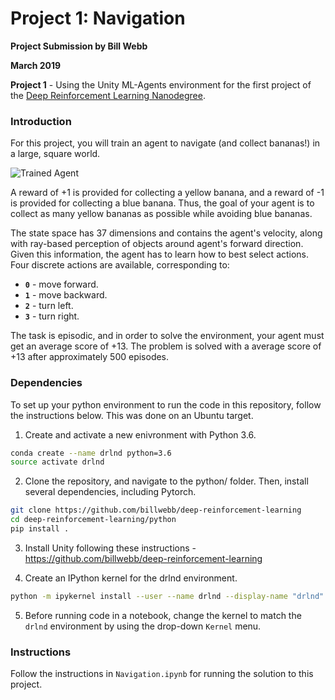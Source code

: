 [//]: # (Image References)

[image1]: https://user-images.githubusercontent.com/10624937/42135619-d90f2f28-7d12-11e8-8823-82b970a54d7e.gif "Trained Agent"

# Project 1: Navigation

**Project Submission by Bill Webb**

**March 2019**

**Project 1** - Using the Unity ML-Agents environment for the first project of the [Deep Reinforcement Learning Nanodegree](https://www.udacity.com/course/deep-reinforcement-learning-nanodegree--nd893).

### Introduction

For this project, you will train an agent to navigate (and collect bananas!) in a large, square world.  

![Trained Agent][image1]

A reward of +1 is provided for collecting a yellow banana, and a reward of -1 is provided for collecting a blue banana.  Thus, the goal of your agent is to collect as many yellow bananas as possible while avoiding blue bananas.  

The state space has 37 dimensions and contains the agent's velocity, along with ray-based perception of objects around agent's forward direction.  Given this information, the agent has to learn how to best select actions.  Four discrete actions are available, corresponding to:
- **`0`** - move forward.
- **`1`** - move backward.
- **`2`** - turn left.
- **`3`** - turn right.

The task is episodic, and in order to solve the environment, your agent must get an average score of +13.  The problem is solved with a average score of +13 after approximately 500 episodes.

### Dependencies

To set up your python environment to run the code in this repository, follow the instructions below.  This was done on an Ubuntu target.

1. Create and activate a new enivronment with Python 3.6.

``` bash
conda create --name drlnd python=3.6
source activate drlnd
```

2. Clone the repository, and navigate to the python/ folder. Then, install several dependencies, including Pytorch.

``` bash
git clone https://github.com/billwebb/deep-reinforcement-learning
cd deep-reinforcement-learning/python
pip install .
```

3. Install Unity following these instructions - https://github.com/billwebb/deep-reinforcement-learning

4. Create an IPython kernel for the drlnd environment.

``` bash
python -m ipykernel install --user --name drlnd --display-name "drlnd"
```

5. Before running code in a notebook, change the kernel to match the `drlnd` environment by using the drop-down `Kernel` menu.


### Instructions

Follow the instructions in `Navigation.ipynb` for running the solution to this project.  

